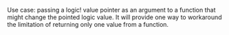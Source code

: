 Use case: passing a logic! value pointer as an argument to a function that might change the pointed logic value. It will provide one way to workaround the limitation of returning only one value from a function.